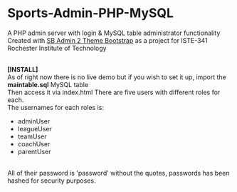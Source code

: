 # Sports-Admin-PHP-MySQL
A PHP admin server with login &amp; MySQL table administrator functionality<br/>
Created with <a href="https://startbootstrap.com/template-overviews/sb-admin-2/">SB Admin 2 Theme Bootstrap</a> as a project for ISTE-341 Rochester Institute of Technology<br/><br/>

<b>[INSTALL]</b><br/>
As of right now there is no live demo but if you wish to set it up, import the <b>maintable.sql</b> MySQL table<br/>
Then access it via index.html
There are five users with different roles for each.<br/>
The usernames for each roles is:
<ul><li>adminUser</li>
<li>leagueUser</li>
<li>teamUser</li>
<li>coachUser</li>
<li>parentUser</li>
</ul><br/>
All of their password is 'password' without the quotes, passwords has been hashed for security purposes.

